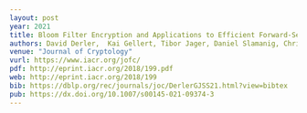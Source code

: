 ```yaml
---
layout: post
year: 2021	
title: Bloom Filter Encryption and Applications to Efficient Forward-Secret 0-RTT Key Exchange
authors: David Derler,  Kai Gellert, Tibor Jager, Daniel Slamanig, Christoph Striecks
venue: "Journal of Cryptology"
vurl: https://www.iacr.org/jofc/
pdf: http://eprint.iacr.org/2018/199.pdf
web: http://eprint.iacr.org/2018/199
bib: https://dblp.org/rec/journals/joc/DerlerGJSS21.html?view=bibtex
pub: https://dx.doi.org/10.1007/s00145-021-09374-3
---
```


